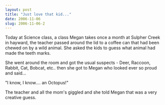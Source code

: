 ```yaml
---
layout: post
title: "Just love that kid..."
date: 2006-11-06
slug: 2006-11-06-2
---
```


Today at Science class, a class Megan takes once a month at Sulpher Creek in hayward, the teacher passed around the lid to a coffee can that had been chewed on by a wild animal.  She asked the kids to guess what animal had made the teeth marks.  

She went around the room and got the usual suspects - Deer, Raccoon, Rabbit, Cat, Bobcat, etc.. then she got to Megan who looked ever so proud and said...

&quot;I know, I know.... an Octopus!&quot;

The teacher and all the mom&apos;s giggled and she told Megan that was a very creative guess.
